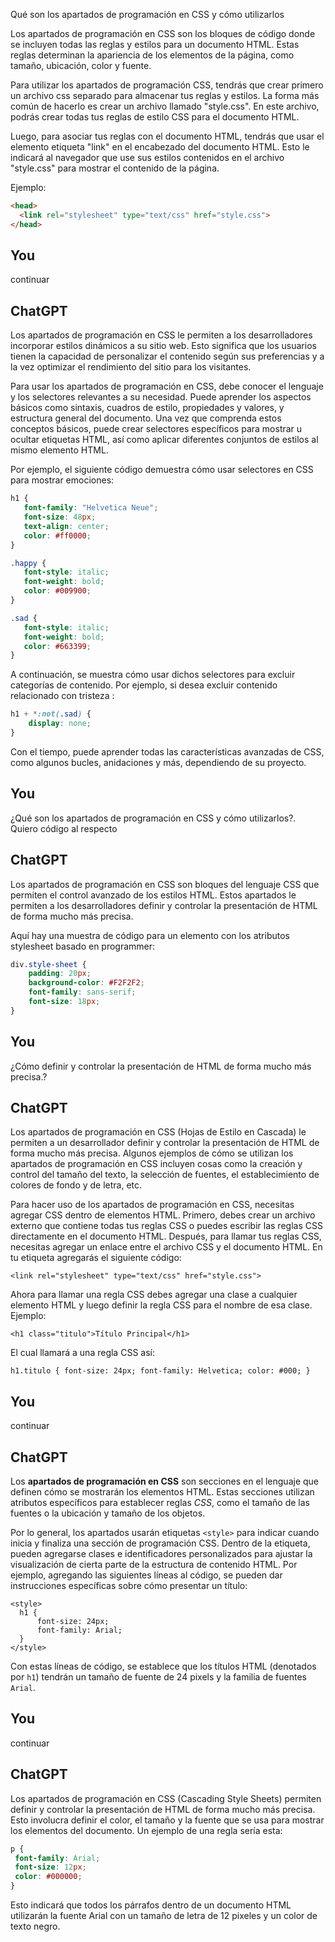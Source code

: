 

Qué son los apartados de programación en CSS y cómo utilizarlos

Los apartados de programación en CSS son los bloques de código donde se incluyen todas las reglas y estilos para un documento HTML. Estas reglas determinan la apariencia de los elementos de la página, como tamaño, ubicación, color y fuente.

Para utilizar los apartados de programación CSS, tendrás que crear primero un archivo css separado para almacenar tus reglas y estilos. La forma más común de hacerlo es crear un archivo llamado "style.css". En este archivo, podrás crear todas tus reglas de estilo CSS para el documento HTML.

Luego, para asociar tus reglas con el documento HTML, tendrás que usar el elemento etiqueta "link" en el encabezado del documento HTML. Esto le indicará al navegador que use sus estilos contenidos en el archivo "style.css" para mostrar el contenido de la página.

Ejemplo:

```html
<head>
  <link rel="stylesheet" type="text/css" href="style.css">
</head>
```

You
---

continuar

ChatGPT
-------

Los apartados de programación en CSS le permiten a los desarrolladores incorporar estilos dinámicos a su sitio web. Esto significa que los usuarios tienen la capacidad de personalizar el contenido según sus preferencias y a la vez optimizar el rendimiento del sitio para los visitantes.

Para usar los apartados de programación en CSS, debe conocer el lenguaje y los selectores relevantes a su necesidad. Puede aprender los aspectos básicos como sintaxis, cuadros de estilo, propiedades y valores, y estructura general del documento. Una vez que comprenda estos conceptos básicos, puede crear selectores específicos para mostrar u ocultar etiquetas HTML, así como aplicar diferentes conjuntos de estilos al mismo elemento HTML.

Por ejemplo, el siguiente código demuestra cómo usar selectores en CSS para mostrar emociones:

```css
h1 {
   font-family: "Helvetica Neue";
   font-size: 48px;
   text-align: center;
   color: #ff0000;
}

.happy {
   font-style: italic;
   font-weight: bold;
   color: #009900;
}

.sad {
   font-style: italic;
   font-weight: bold;
   color: #663399;
}
```

A continuación, se muestra cómo usar dichos selectores para excluir categorías de contenido. Por ejemplo, si desea excluir contenido relacionado con tristeza :

```css
h1 + *:not(.sad) {
    display: none;
}
```

Con el tiempo, puede aprender todas las características avanzadas de CSS, como algunos bucles, anidaciones y más, dependiendo de su proyecto.

You
---

¿Qué son los apartados de programación en CSS y cómo utilizarlos?. Quiero código al respecto

ChatGPT
-------

Los apartados de programación en CSS son bloques del lenguaje CSS que permiten el control avanzado de los estilos HTML. Estos apartados le permiten a los desarrolladores definir y controlar la presentación de HTML de forma mucho más precisa.

Aquí hay una muestra de código para un elemento con los atributos stylesheet basado en programmer:

```css
div.style-sheet {
    padding: 20px;
    background-color: #F2F2F2;
    font-family: sans-serif;
    font-size: 18px;
}
```

You
---

¿Cómo definir y controlar la presentación de HTML de forma mucho más precisa.?

ChatGPT
-------

Los apartados de programación en CSS (Hojas de Estilo en Cascada) le permiten a un desarrollador definir y controlar la presentación de HTML de forma mucho más precisa. Algunos ejemplos de cómo se utilizan los apartados de programación en CSS incluyen cosas como la creación y control del tamaño del texto, la selección de fuentes, el establecimiento de colores de fondo y de letra, etc.

Para hacer uso de los apartados de programación en CSS, necesitas agregar CSS dentro de elementos HTML. Primero, debes crear un archivo externo que contiene todas tus reglas CSS o puedes escribir las reglas CSS directamente en el documento HTML. Después, para llamar tus reglas CSS, necesitas agregar un enlace entre el archivo CSS y el documento HTML. En tu etiqueta agregarás el siguiente código:  
  
  
`<link rel="stylesheet" type="text/css" href="style.css">`  
  
  
Ahora para llamar una regla CSS debes agregar una clase a cualquier elemento HTML y luego definir la regla CSS para el nombre de esa clase. Ejemplo:

`<h1 class="titulo">Título Principal</h1>`

El cual llamará a una regla CSS así:

`h1.titulo { font-size: 24px; font-family: Helvetica; color: #000; }`

You
---

continuar

ChatGPT
-------

Los **apartados de programación en CSS** son secciones en el lenguaje que definen cómo se mostrarán los elementos HTML. Estas secciones utilizan atributos específicos para establecer reglas _CSS_, como el tamaño de las fuentes o la ubicación y tamaño de los objetos.

Por lo general, los apartados usarán etiquetas `<style>` para indicar cuando inicia y finaliza una sección de programación CSS. Dentro de la etiqueta, pueden agregarse clases e identificadores personalizados para ajustar la visualización de cierta parte de la estructura de contenido HTML. Por ejemplo, agregando las siguientes líneas al código, se pueden dar instrucciones específicas sobre cómo presentar un título:

```
<style> 
  h1 {  
      font-size: 24px;  
      font-family: Arial; 
  } 
</style> 
```

Con estas líneas de código, se establece que los títulos HTML (denotados por `h1`) tendrán un tamaño de fuente de 24 pixels y la familia de fuentes `Arial`.

You
---

continuar

ChatGPT
-------

Los apartados de programación en CSS (Cascading Style Sheets) permiten definir y controlar la presentación de HTML de forma mucho más precisa. Esto involucra definir el color, el tamaño y la fuente que se usa para mostrar los elementos del documento. Un ejemplo de una regla sería esta:

```css
p {
 font-family: Arial;
 font-size: 12px;
 color: #000000;
}
```

Esto indicará que todos los párrafos dentro de un documento HTML utilizarán la fuente Arial con un tamaño de letra de 12 pixeles y un color de texto negro.